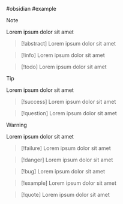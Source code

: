 #obsidian #example 

> [!note]
> Lorem ipsum dolor sit amet

> [!abstract]
> Lorem ipsum dolor sit amet

> [!info]
> Lorem ipsum dolor sit amet

> [!todo]
> Lorem ipsum dolor sit amet

> [!tip]
> Lorem ipsum dolor sit amet

> [!success]
> Lorem ipsum dolor sit amet

> [!question]
> Lorem ipsum dolor sit amet

> [!warning]
> Lorem ipsum dolor sit amet

> [!failure]
> Lorem ipsum dolor sit amet

> [!danger]
> Lorem ipsum dolor sit amet

> [!bug]
> Lorem ipsum dolor sit amet

> [!example]
> Lorem ipsum dolor sit amet

> [!quote]
> Lorem ipsum dolor sit amet

